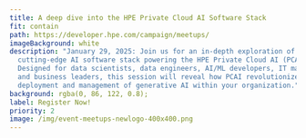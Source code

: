 ```yaml
---
title: A deep dive into the HPE Private Cloud AI Software Stack
fit: contain
path: https://developer.hpe.com/campaign/meetups/
imageBackground: white
description: "January 29, 2025: Join us for an in-depth exploration of the
  cutting-edge AI software stack powering the HPE Private Cloud AI (PCAI).
  Designed for data scientists, data engineers, AI/ML developers, IT managers,
  and business leaders, this session will reveal how PCAI revolutionizes the
  deployment and management of generative AI within your organization."
background: rgba(0, 86, 122, 0.8);
label: Register Now!
priority: 2
image: /img/event-meetups-newlogo-400x400.png
---
```

